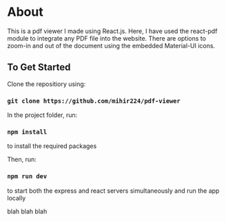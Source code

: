 # About
This is a pdf viewer I made using React.js. Here, I have used the react-pdf module to integrate any PDF file into the website. There are options to zoom-in and out of the document using the embedded Material-UI icons. 

## To Get Started
Clone the repositiory using: 
### `git clone https://github.com/mihir224/pdf-viewer`

In the project folder, run:
### `npm install`
to install the required packages

Then, run:
### `npm run dev`
to start both the express and react servers simultaneously and run the app locally

blah blah blah

